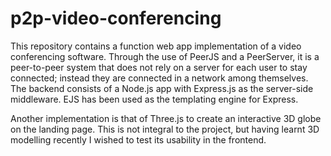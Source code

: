 # p2p-video-conferencing

This repository contains a function web app implementation of a video conferencing software. Through the use of PeerJS and a PeerServer, it is a peer-to-peer system that does not rely on a server for each user to stay connected; instead they are connected in a network among themselves. The backend consists of a Node.js app with Express.js as the server-side middleware. EJS has been used as the templating engine for Express. <br>

Another implementation is that of Three.js to create an interactive 3D globe on the landing page. This is not integral to the project, but having learnt 3D modelling recently I wished to test its usability in the frontend.
